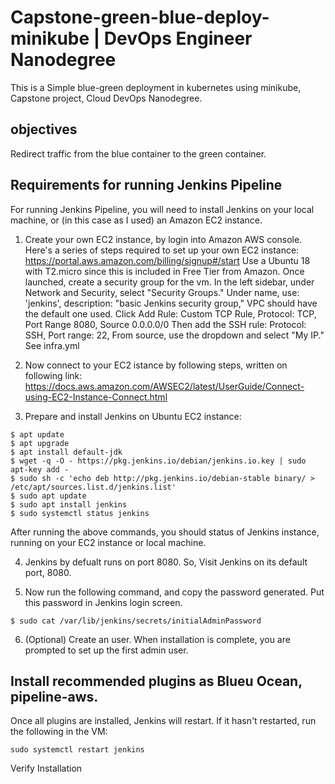 # Capstone-green-blue-deploy-minikube | DevOps Engineer Nanodegree
This is a Simple blue-green deployment in kubernetes using minikube, Capstone project, Cloud DevOps Nanodegree.

## objectives
Redirect traffic from the blue container to the green container.

## Requirements for running Jenkins Pipeline
For running Jenkins Pipeline, you will need to install Jenkins on your local machine, or (in this case as I used) an Amazon EC2 instance. 
1. Create your own EC2 instance, by login into Amazon AWS console. Here's a series of steps required to set up your own EC2 instance: https://portal.aws.amazon.com/billing/signup#/start 
Use a Ubuntu 18 with T2.micro since this is included in Free Tier from Amazon.
Once launched, create a security group for the vm. In the left sidebar, under Network and Security, select "Security Groups." Under name, use: 'jenkins', description: "basic Jenkins security group," VPC should have the default one used. Click Add Rule: Custom TCP Rule, Protocol: TCP, Port Range 8080, Source 0.0.0.0/0 Then add the SSH rule: Protocol: SSH, Port range: 22, From source, use the dropdown and select "My IP." See infra.yml



2. Now connect to your EC2 istance by following steps, written on following link: https://docs.aws.amazon.com/AWSEC2/latest/UserGuide/Connect-using-EC2-Instance-Connect.html

3. Prepare and install Jenkins on Ubuntu EC2 instance: 
```
$ apt update
$ apt upgrade
$ apt install default-jdk
$ wget -q -O - https://pkg.jenkins.io/debian/jenkins.io.key | sudo apt-key add -
$ sudo sh -c 'echo deb http://pkg.jenkins.io/debian-stable binary/ > /etc/apt/sources.list.d/jenkins.list'
$ sudo apt update
$ sudo apt install jenkins
$ sudo systemctl status jenkins
```
After running the above commands, you should status of Jenkins instance, running on your EC2 instance or local machine.

4. Jenkins by defualt runs on port 8080. So, Visit Jenkins on its default port, 8080.

5. Now run the following command, and copy the password generated. Put this password in Jenkins login screen.
```
$ sudo cat /var/lib/jenkins/secrets/initialAdminPassword
```

6. (Optional) Create an user. When installation is complete, you are prompted to set up the first admin user. 

## Install recommended plugins as Blueu Ocean, pipeline-aws.

Once all plugins are installed, Jenkins will restart. If it hasn't restarted, run the following in the VM:
```
sudo systemctl restart jenkins
```
Verify Installation

